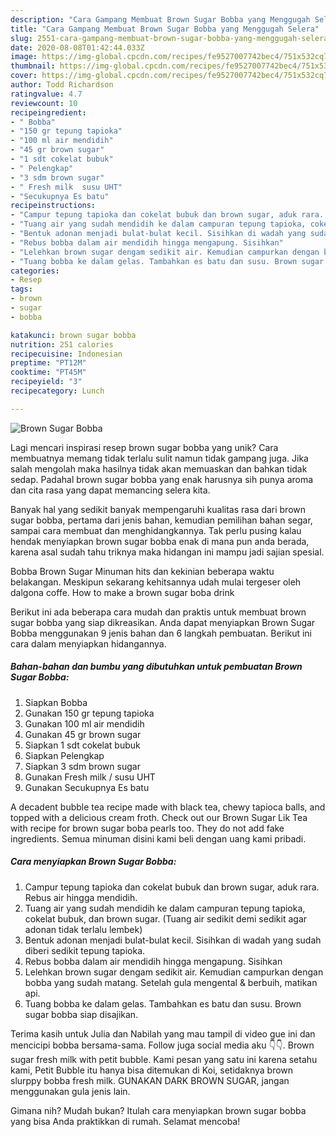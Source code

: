 ```yaml
---
description: "Cara Gampang Membuat Brown Sugar Bobba yang Menggugah Selera"
title: "Cara Gampang Membuat Brown Sugar Bobba yang Menggugah Selera"
slug: 2551-cara-gampang-membuat-brown-sugar-bobba-yang-menggugah-selera
date: 2020-08-08T01:42:44.033Z
image: https://img-global.cpcdn.com/recipes/fe9527007742bec4/751x532cq70/brown-sugar-bobba-foto-resep-utama.jpg
thumbnail: https://img-global.cpcdn.com/recipes/fe9527007742bec4/751x532cq70/brown-sugar-bobba-foto-resep-utama.jpg
cover: https://img-global.cpcdn.com/recipes/fe9527007742bec4/751x532cq70/brown-sugar-bobba-foto-resep-utama.jpg
author: Todd Richardson
ratingvalue: 4.7
reviewcount: 10
recipeingredient:
- " Bobba"
- "150 gr tepung tapioka"
- "100 ml air mendidih"
- "45 gr brown sugar"
- "1 sdt cokelat bubuk"
- " Pelengkap"
- "3 sdm brown sugar"
- " Fresh milk  susu UHT"
- "Secukupnya Es batu"
recipeinstructions:
- "Campur tepung tapioka dan cokelat bubuk dan brown sugar, aduk rara. Rebus air hingga mendidih."
- "Tuang air yang sudah mendidih ke dalam campuran tepung tapioka, cokelat bubuk, dan brown sugar. (Tuang air sedikit demi sedikit agar adonan tidak terlalu lembek)"
- "Bentuk adonan menjadi bulat-bulat kecil. Sisihkan di wadah yang sudah diberi sedikit tepung tapioka."
- "Rebus bobba dalam air mendidih hingga mengapung. Sisihkan"
- "Lelehkan brown sugar dengam sedikit air. Kemudian campurkan dengan bobba yang sudah matang. Setelah gula mengental &amp; berbuih, matikan api."
- "Tuang bobba ke dalam gelas. Tambahkan es batu dan susu. Brown sugar bobba siap disajikan."
categories:
- Resep
tags:
- brown
- sugar
- bobba

katakunci: brown sugar bobba 
nutrition: 251 calories
recipecuisine: Indonesian
preptime: "PT12M"
cooktime: "PT45M"
recipeyield: "3"
recipecategory: Lunch

---
```



![Brown Sugar Bobba](https://img-global.cpcdn.com/recipes/fe9527007742bec4/751x532cq70/brown-sugar-bobba-foto-resep-utama.jpg)

Lagi mencari inspirasi resep brown sugar bobba yang unik? Cara membuatnya memang tidak terlalu sulit namun tidak gampang juga. Jika salah mengolah maka hasilnya tidak akan memuaskan dan bahkan tidak sedap. Padahal brown sugar bobba yang enak harusnya sih punya aroma dan cita rasa yang dapat memancing selera kita.

Banyak hal yang sedikit banyak mempengaruhi kualitas rasa dari brown sugar bobba, pertama dari jenis bahan, kemudian pemilihan bahan segar, sampai cara membuat dan menghidangkannya. Tak perlu pusing kalau hendak menyiapkan brown sugar bobba enak di mana pun anda berada, karena asal sudah tahu triknya maka hidangan ini mampu jadi sajian spesial.

Bobba Brown Sugar Minuman hits dan kekinian beberapa waktu belakangan. Meskipun sekarang kehitsannya udah mulai tergeser oleh dalgona coffe. How to make a brown sugar boba drink


Berikut ini ada beberapa cara mudah dan praktis untuk membuat brown sugar bobba yang siap dikreasikan. Anda dapat menyiapkan Brown Sugar Bobba menggunakan 9 jenis bahan dan 6 langkah pembuatan. Berikut ini cara dalam menyiapkan hidangannya.

<!--inarticleads1-->

##### Bahan-bahan dan bumbu yang dibutuhkan untuk pembuatan Brown Sugar Bobba:

1. Siapkan  Bobba
1. Gunakan 150 gr tepung tapioka
1. Gunakan 100 ml air mendidih
1. Gunakan 45 gr brown sugar
1. Siapkan 1 sdt cokelat bubuk
1. Siapkan  Pelengkap
1. Siapkan 3 sdm brown sugar
1. Gunakan  Fresh milk / susu UHT
1. Gunakan Secukupnya Es batu


A decadent bubble tea recipe made with black tea, chewy tapioca balls, and topped with a delicious cream froth. Check out our Brown Sugar Lik Tea with recipe for brown sugar boba pearls too. They do not add fake ingredients. Semua minuman disini kami beli dengan uang kami pribadi. 

<!--inarticleads2-->

##### Cara menyiapkan Brown Sugar Bobba:

1. Campur tepung tapioka dan cokelat bubuk dan brown sugar, aduk rara. Rebus air hingga mendidih.
1. Tuang air yang sudah mendidih ke dalam campuran tepung tapioka, cokelat bubuk, dan brown sugar. (Tuang air sedikit demi sedikit agar adonan tidak terlalu lembek)
1. Bentuk adonan menjadi bulat-bulat kecil. Sisihkan di wadah yang sudah diberi sedikit tepung tapioka.
1. Rebus bobba dalam air mendidih hingga mengapung. Sisihkan
1. Lelehkan brown sugar dengam sedikit air. Kemudian campurkan dengan bobba yang sudah matang. Setelah gula mengental &amp; berbuih, matikan api.
1. Tuang bobba ke dalam gelas. Tambahkan es batu dan susu. Brown sugar bobba siap disajikan.


Terima kasih untuk Julia dan Nabilah yang mau tampil di video gue ini dan mencicipi bobba bersama-sama. Follow juga social media aku 👇👇. Brown sugar fresh milk with petit bubble. Kami pesan yang satu ini karena setahu kami, Petit Bubble itu hanya bisa ditemukan di Koi, setidaknya brown slurppy bobba fresh milk. GUNAKAN DARK BROWN SUGAR, jangan menggunakan gula jenis lain. 

Gimana nih? Mudah bukan? Itulah cara menyiapkan brown sugar bobba yang bisa Anda praktikkan di rumah. Selamat mencoba!
